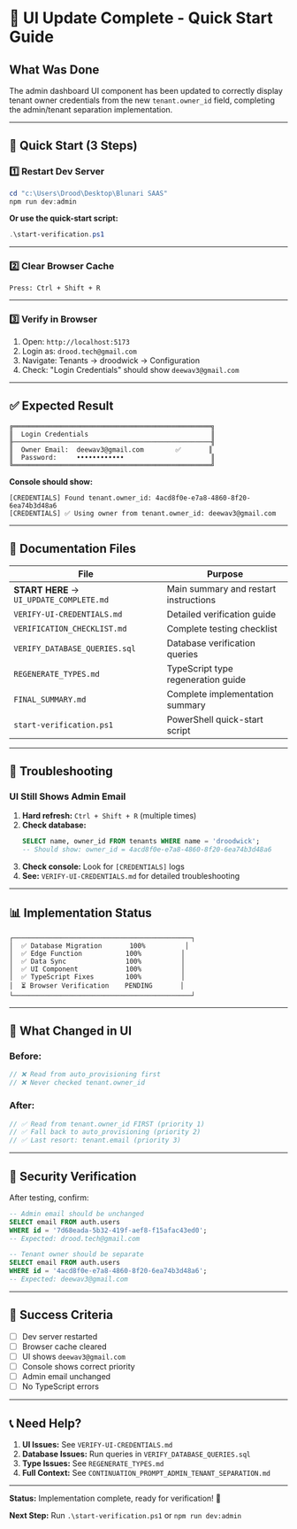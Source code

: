 # 🎯 UI Update Complete - Quick Start Guide

## What Was Done

The admin dashboard UI component has been updated to correctly display tenant owner credentials from the new `tenant.owner_id` field, completing the admin/tenant separation implementation.

---

## 🚀 Quick Start (3 Steps)

### 1️⃣ Restart Dev Server

```powershell
cd "c:\Users\Drood\Desktop\Blunari SAAS"
npm run dev:admin
```

**Or use the quick-start script:**
```powershell
.\start-verification.ps1
```

---

### 2️⃣ Clear Browser Cache

```
Press: Ctrl + Shift + R
```

---

### 3️⃣ Verify in Browser

1. Open: `http://localhost:5173`
2. Login as: `drood.tech@gmail.com`
3. Navigate: Tenants → droodwick → Configuration
4. Check: "Login Credentials" should show `deewav3@gmail.com`

---

## ✅ Expected Result

```
╔══════════════════════════════════════════════════╗
║  Login Credentials                               ║
╟──────────────────────────────────────────────────╢
║  Owner Email:  deewav3@gmail.com        ✅       ║
║  Password:     ••••••••••••                      ║
╚══════════════════════════════════════════════════╝
```

**Console should show:**
```
[CREDENTIALS] Found tenant.owner_id: 4acd8f0e-e7a8-4860-8f20-6ea74b3d48a6
[CREDENTIALS] ✅ Using owner from tenant.owner_id: deewav3@gmail.com
```

---

## 📁 Documentation Files

| File | Purpose |
|------|---------|
| **START HERE** → `UI_UPDATE_COMPLETE.md` | Main summary and restart instructions |
| `VERIFY-UI-CREDENTIALS.md` | Detailed verification guide |
| `VERIFICATION_CHECKLIST.md` | Complete testing checklist |
| `VERIFY_DATABASE_QUERIES.sql` | Database verification queries |
| `REGENERATE_TYPES.md` | TypeScript type regeneration guide |
| `FINAL_SUMMARY.md` | Complete implementation summary |
| `start-verification.ps1` | PowerShell quick-start script |

---

## 🐛 Troubleshooting

### UI Still Shows Admin Email

1. **Hard refresh:** `Ctrl + Shift + R` (multiple times)
2. **Check database:**
   ```sql
   SELECT name, owner_id FROM tenants WHERE name = 'droodwick';
   -- Should show: owner_id = 4acd8f0e-e7a8-4860-8f20-6ea74b3d48a6
   ```
3. **Check console:** Look for `[CREDENTIALS]` logs
4. **See:** `VERIFY-UI-CREDENTIALS.md` for detailed troubleshooting

---

## 📊 Implementation Status

```
┌─────────────────────────────────────────────┐
│  ✅ Database Migration       100%          │
│  ✅ Edge Function           100%          │
│  ✅ Data Sync               100%          │
│  ✅ UI Component            100%          │
│  ✅ TypeScript Fixes        100%          │
│  ⏳ Browser Verification    PENDING       │
└─────────────────────────────────────────────┘
```

---

## 🎯 What Changed in UI

### Before:
```typescript
// ❌ Read from auto_provisioning first
// ❌ Never checked tenant.owner_id
```

### After:
```typescript
// ✅ Read from tenant.owner_id FIRST (priority 1)
// ✅ Fall back to auto_provisioning (priority 2)  
// ✅ Last resort: tenant.email (priority 3)
```

---

## 🔐 Security Verification

After testing, confirm:

```sql
-- Admin email should be unchanged
SELECT email FROM auth.users 
WHERE id = '7d68eada-5b32-419f-aef8-f15afac43ed0';
-- Expected: drood.tech@gmail.com

-- Tenant owner should be separate
SELECT email FROM auth.users 
WHERE id = '4acd8f0e-e7a8-4860-8f20-6ea74b3d48a6';
-- Expected: deewav3@gmail.com
```

---

## 🎊 Success Criteria

- [ ] Dev server restarted
- [ ] Browser cache cleared
- [ ] UI shows `deewav3@gmail.com`
- [ ] Console shows correct priority
- [ ] Admin email unchanged
- [ ] No TypeScript errors

---

## 📞 Need Help?

1. **UI Issues:** See `VERIFY-UI-CREDENTIALS.md`
2. **Database Issues:** Run queries in `VERIFY_DATABASE_QUERIES.sql`
3. **Type Issues:** See `REGENERATE_TYPES.md`
4. **Full Context:** See `CONTINUATION_PROMPT_ADMIN_TENANT_SEPARATION.md`

---

**Status:** Implementation complete, ready for verification! 🚀

**Next Step:** Run `.\start-verification.ps1` or `npm run dev:admin`
